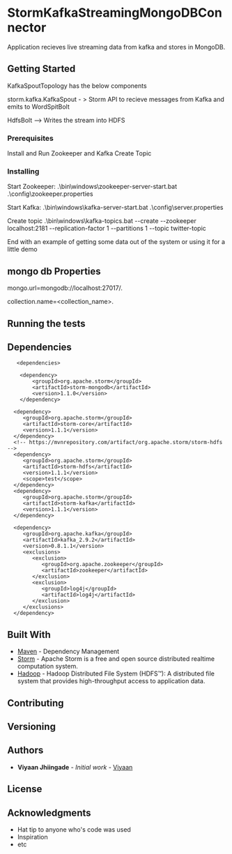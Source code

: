 # StormKafkaStreamingMongoDBConnector

Application recieves live streaming data from kafka and stores in MongoDB.

## Getting Started

KafkaSpoutTopology has the below components

storm.kafka.KafkaSpout - > Storm API to recieve messages from Kafka and emits to WordSpitBolt

HdfsBolt -->  Writes the stream into HDFS



### Prerequisites

Install and Run Zookeeper and Kafka
Create Topic

### Installing


Start Zookeeper:
.\bin\windows\zookeeper-server-start.bat .\config\zookeeper.properties

Start Kafka:
.\bin\windows\kafka-server-start.bat .\config\server.properties


Create topic
.\bin\windows\kafka-topics.bat --create --zookeeper localhost:2181 --replication-factor 1 --partitions 1 --topic twitter-topic


End with an example of getting some data out of the system or using it for a little demo

## mongo db Properties


mongo.url=mongodb://localhost:27017/<databasename>.

collection.name=<collection_name>.

## Running the tests





## Dependencies


	   <dependencies>
      
		<dependency>
		    <groupId>org.apache.storm</groupId>
		    <artifactId>storm-mongodb</artifactId>
		    <version>1.1.0</version>
		</dependency>
     
      <dependency>
         <groupId>org.apache.storm</groupId>
         <artifactId>storm-core</artifactId>
         <version>1.1.1</version>
      </dependency>
      <!-- https://mvnrepository.com/artifact/org.apache.storm/storm-hdfs -->
      <dependency>
         <groupId>org.apache.storm</groupId>
         <artifactId>storm-hdfs</artifactId>
         <version>1.1.1</version>
         <scope>test</scope>
      </dependency>
      <dependency>
         <groupId>org.apache.storm</groupId>
         <artifactId>storm-kafka</artifactId>
         <version>1.1.1</version>
      </dependency>

      <dependency>
         <groupId>org.apache.kafka</groupId>
         <artifactId>kafka_2.9.2</artifactId>
         <version>0.8.1.1</version>
         <exclusions>
            <exclusion>
               <groupId>org.apache.zookeeper</groupId>
               <artifactId>zookeeper</artifactId>
            </exclusion>
            <exclusion>
               <groupId>log4j</groupId>
               <artifactId>log4j</artifactId>
            </exclusion>
         </exclusions>
      </dependency>

## Built With

* [Maven](https://maven.apache.org/) - Dependency Management
* [Storm](http://storm.apache.org/) - Apache Storm is a free and open source distributed realtime computation system.
* [Hadoop](http://hadoop.apache.org/) - Hadoop Distributed File System (HDFS™): A distributed file system that provides high-throughput access to application data. 

## Contributing


## Versioning



## Authors

* **Viyaan Jhiingade** - *Initial work* - [Viyaan](https://github.com/Viyaan)



## License



## Acknowledgments

* Hat tip to anyone who's code was used
* Inspiration
* etc



